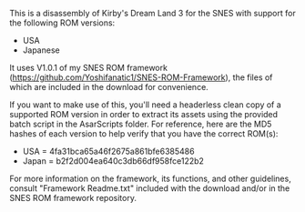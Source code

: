
This is a disassembly of Kirby's Dream Land 3 for the SNES with support for the following ROM versions:
- USA
- Japanese

It uses V1.0.1 of my SNES ROM framework (https://github.com/Yoshifanatic1/SNES-ROM-Framework), the files of which are included in the download for convenience.

If you want to make use of this, you'll need a headerless clean copy of a supported ROM version in order to extract its assets using the provided batch script in the AsarScripts folder. For reference, here are the MD5 hashes of each version to help verify that you have the correct ROM(s):

- USA = 4fa31bca65a46f2675a861bfe6385486
- Japan = b2f2d004ea640c3db66df958fce122b2

For more information on the framework, its functions, and other guidelines, consult "Framework Readme.txt" included with the download and/or in the SNES ROM framework repository.

